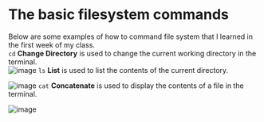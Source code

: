 # **The basic filesystem commands** <br> 
Below are some examples of how to command file system that I learned in the first week of my class.<br>
```cd``` **Change Directory**
is used to change the current working directory in the terminal.<br> 
![image](cd.png)
```ls``` **List**
is used to list the contents of the current directory.<br> 

![image](ls.png)
```cat``` **Concatenate**
is used to display the contents of a file in the terminal.<br> 

![image](cat.png)
